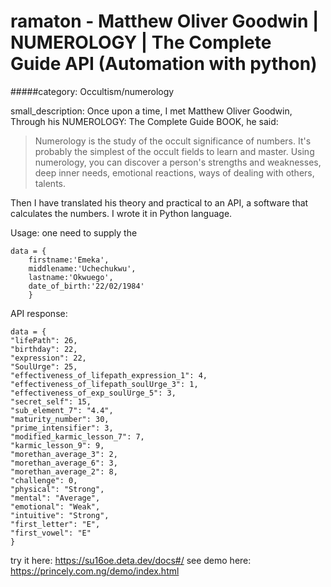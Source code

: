 # ramaton - Matthew Oliver Goodwin | NUMEROLOGY | The Complete Guide API (Automation with python)

#####category: Occultism/numerology

small_description:
Once upon a time, I met Matthew Oliver Goodwin, Through his NUMEROLOGY: The Complete Guide BOOK, he said:

>Numerology is the study of the occult significance of numbers. It's probably the simplest of the occult fields to learn and master. Using numerology, you can discover a person's strengths and weaknesses, deep inner needs, emotional reactions, ways of dealing with others, talents.

Then I have translated his theory and practical to an API, a software that calculates the numbers. I wrote it in Python language.

Usage: one need to supply the
```
data = {
    firstname:'Emeka', 
    middlename:'Uchechukwu', 
    lastname:'Okwuego',
    date_of_birth:'22/02/1984'
    }
```
API response: 

```
data = {
"lifePath": 26,
"birthday": 22,
"expression": 22,
"SoulUrge": 25,
"effectiveness_of_lifepath_expression_1": 4,
"effectiveness_of_lifepath_soulUrge_3": 1,
"effectiveness_of_exp_soulUrge_5": 3,
"secret_self": 15,
"sub_element_7": "4.4",  
"maturity_number": 30,
"prime_intensifier": 3,
"modified_karmic_lesson_7": 7,
"karmic_lesson_9": 9,
"morethan_average_3": 2,
"morethan_average_6": 3,
"morethan_average_2": 8,
"challenge": 0,
"physical": "Strong",
"mental": "Average",
"emotional": "Weak",
"intuitive": "Strong",
"first_letter": "E",
"first_vowel": "E"
}
```

try it here: https://su16oe.deta.dev/docs#/
see demo here: https://princely.com.ng/demo/index.html
